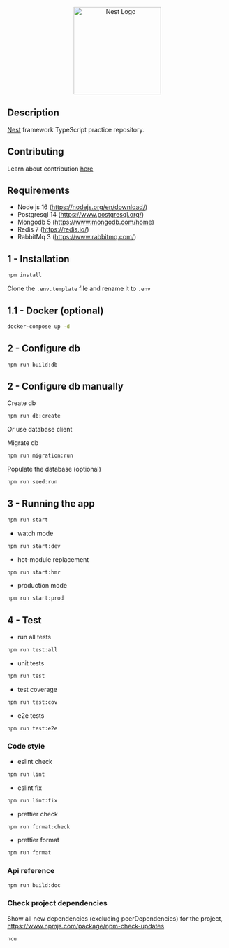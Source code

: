 <p align="center">
  <a href="http://nestjs.com/" target="blank"><img src="https://nestjs.com/img/logo-small.svg" width="200" alt="Nest Logo" /></a>
</p>

## Description

[Nest](https://github.com/nestjs/nest) framework TypeScript practice repository.

## Contributing

Learn about contribution [here](https://github.com/magocod/nest_base/blob/main/CONTRIBUTING.md)

## Requirements

- Node js 16 (https://nodejs.org/en/download/)
- Postgresql 14 (https://www.postgresql.org/)
- Mongodb 5 (https://www.mongodb.com/home)
- Redis 7 (https://redis.io/)
- RabbitMq 3 (https://www.rabbitmq.com/)

## 1 - Installation

```bash
npm install
```

Clone the ```.env.template``` file and rename it to ```.env```

## 1.1 - Docker (optional)

```bash
docker-compose up -d
```

## 2 - Configure db

```bash
npm run build:db
```

## 2 - Configure db manually

Create db

```bash
npm run db:create
```
Or use database client

Migrate db 

```bash
npm run migration:run
```

Populate the database (optional)

```bash
npm run seed:run
```

## 3 - Running the app

```bash
npm run start
```

- watch mode

```bash
npm run start:dev
```

- hot-module replacement
```bash
npm run start:hmr
```

- production mode

```bash
npm run start:prod
```

## 4 - Test

- run all tests

```bash
npm run test:all
```

- unit tests

```bash
npm run test
```

- test coverage

```bash
npm run test:cov
```

- e2e tests

```bash
npm run test:e2e
```

### Code style

- eslint check
```bash
npm run lint
```

- eslint fix
```bash
npm run lint:fix
```

- prettier check
```bash
npm run format:check
```

- prettier format
```bash
npm run format
```

### Api reference
```bash
npm run build:doc
```

### Check project dependencies

Show all new dependencies (excluding peerDependencies) for the project, https://www.npmjs.com/package/npm-check-updates

```bash
ncu
```
